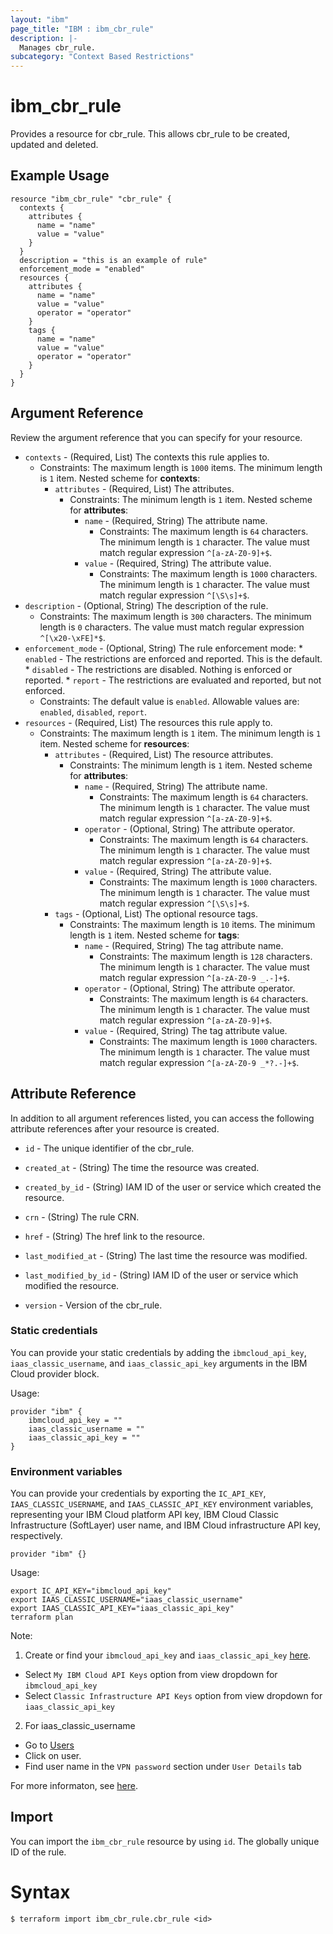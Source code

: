 ```yaml
---
layout: "ibm"
page_title: "IBM : ibm_cbr_rule"
description: |-
  Manages cbr_rule.
subcategory: "Context Based Restrictions"
---
```


# ibm_cbr_rule

Provides a resource for cbr_rule. This allows cbr_rule to be created, updated and deleted.

## Example Usage

```hcl
resource "ibm_cbr_rule" "cbr_rule" {
  contexts {
    attributes {
      name = "name"
      value = "value"
    }
  }
  description = "this is an example of rule"
  enforcement_mode = "enabled"
  resources {
    attributes {
      name = "name"
      value = "value"
      operator = "operator"
    }
    tags {
      name = "name"
      value = "value"
      operator = "operator"
    }
  }
}
```

## Argument Reference

Review the argument reference that you can specify for your resource.

* `contexts` - (Required, List) The contexts this rule applies to.
    * Constraints: The maximum length is `1000` items. The minimum length is `1` item.
      Nested scheme for **contexts**:
        * `attributes` - (Required, List) The attributes.
            * Constraints: The minimum length is `1` item.
              Nested scheme for **attributes**:
                * `name` - (Required, String) The attribute name.
                    * Constraints: The maximum length is `64` characters. The minimum length is `1` character. The value must match regular expression `^[a-zA-Z0-9]+$`.
                * `value` - (Required, String) The attribute value.
                    * Constraints: The maximum length is `1000` characters. The minimum length is `1` character. The value must match regular expression `^[\S\s]+$`.
* `description` - (Optional, String) The description of the rule.
    * Constraints: The maximum length is `300` characters. The minimum length is `0` characters. The value must match regular expression `^[\x20-\xFE]*$`.
* `enforcement_mode` - (Optional, String) The rule enforcement mode: * `enabled` - The restrictions are enforced and reported. This is the default. * `disabled` - The restrictions are disabled. Nothing is enforced or reported. * `report` - The restrictions are evaluated and reported, but not enforced.
    * Constraints: The default value is `enabled`. Allowable values are: `enabled`, `disabled`, `report`.
* `resources` - (Required, List) The resources this rule apply to.
    * Constraints: The maximum length is `1` item. The minimum length is `1` item.
      Nested scheme for **resources**:
        * `attributes` - (Required, List) The resource attributes.
            * Constraints: The minimum length is `1` item.
              Nested scheme for **attributes**:
                * `name` - (Required, String) The attribute name.
                    * Constraints: The maximum length is `64` characters. The minimum length is `1` character. The value must match regular expression `^[a-zA-Z0-9]+$`.
                * `operator` - (Optional, String) The attribute operator.
                    * Constraints: The maximum length is `64` characters. The minimum length is `1` character. The value must match regular expression `^[a-zA-Z0-9]+$`.
                * `value` - (Required, String) The attribute value.
                    * Constraints: The maximum length is `1000` characters. The minimum length is `1` character. The value must match regular expression `^[\S\s]+$`.
        * `tags` - (Optional, List) The optional resource tags.
            * Constraints: The maximum length is `10` items. The minimum length is `1` item.
              Nested scheme for **tags**:
                * `name` - (Required, String) The tag attribute name.
                    * Constraints: The maximum length is `128` characters. The minimum length is `1` character. The value must match regular expression `^[a-zA-Z0-9 _.-]+$`.
                * `operator` - (Optional, String) The attribute operator.
                    * Constraints: The maximum length is `64` characters. The minimum length is `1` character. The value must match regular expression `^[a-zA-Z0-9]+$`.
                * `value` - (Required, String) The tag attribute value.
                    * Constraints: The maximum length is `1000` characters. The minimum length is `1` character. The value must match regular expression `^[a-zA-Z0-9 _*?.-]+$`.
## Attribute Reference

In addition to all argument references listed, you can access the following attribute references after your resource is created.

* `id` - The unique identifier of the cbr_rule.
* `created_at` - (String) The time the resource was created.
* `created_by_id` - (String) IAM ID of the user or service which created the resource.
* `crn` - (String) The rule CRN.
* `href` - (String) The href link to the resource.
* `last_modified_at` - (String) The last time the resource was modified.
* `last_modified_by_id` - (String) IAM ID of the user or service which modified the resource.

* `version` - Version of the cbr_rule.

### Static credentials

You can provide your static credentials by adding the `ibmcloud_api_key`, `iaas_classic_username`, and `iaas_classic_api_key` arguments in the IBM Cloud provider block.

Usage:
```
provider "ibm" {
    ibmcloud_api_key = ""
    iaas_classic_username = ""
    iaas_classic_api_key = ""
}
```

### Environment variables

You can provide your credentials by exporting the `IC_API_KEY`, `IAAS_CLASSIC_USERNAME`, and `IAAS_CLASSIC_API_KEY` environment variables, representing your IBM Cloud platform API key, IBM Cloud Classic Infrastructure (SoftLayer) user name, and IBM Cloud infrastructure API key, respectively.

```
provider "ibm" {}
```

Usage:
```
export IC_API_KEY="ibmcloud_api_key"
export IAAS_CLASSIC_USERNAME="iaas_classic_username"
export IAAS_CLASSIC_API_KEY="iaas_classic_api_key"
terraform plan
```

Note:

1. Create or find your `ibmcloud_api_key` and `iaas_classic_api_key` [here](https://cloud.ibm.com/iam/apikeys).
- Select `My IBM Cloud API Keys` option from view dropdown for `ibmcloud_api_key`
- Select `Classic Infrastructure API Keys` option from view dropdown for `iaas_classic_api_key`
2. For iaas_classic_username
- Go to [Users](https://cloud.ibm.com/iam/users)
- Click on user.
- Find user name in the `VPN password` section under `User Details` tab

For more informaton, see [here](https://registry.terraform.io/providers/IBM-Cloud/ibm/latest/docs#authentication).

## Import

You can import the `ibm_cbr_rule` resource by using `id`. The globally unique ID of the rule.

# Syntax
```
$ terraform import ibm_cbr_rule.cbr_rule <id>
```
